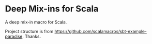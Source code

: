 # Deep Mix-ins for Scala

A deep mix-in macro for Scala.


Project structure is from https://github.com/scalamacros/sbt-example-paradise. Thanks.
